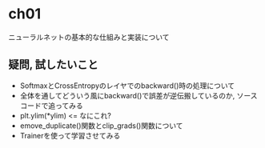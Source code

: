 # ch01
ニューラルネットの基本的な仕組みと実装について

## 疑問, 試したいこと
- SoftmaxとCrossEntropyのレイヤでのbackward()時の処理について
- 全体を通してどういう風にbackward()で誤差が逆伝搬しているのか, ソースコードで追ってみる
- plt.ylim(*ylim) <= なにこれ?
- emove_duplicate()関数とclip_grads()関数について
- Trainerを使って学習させてみる